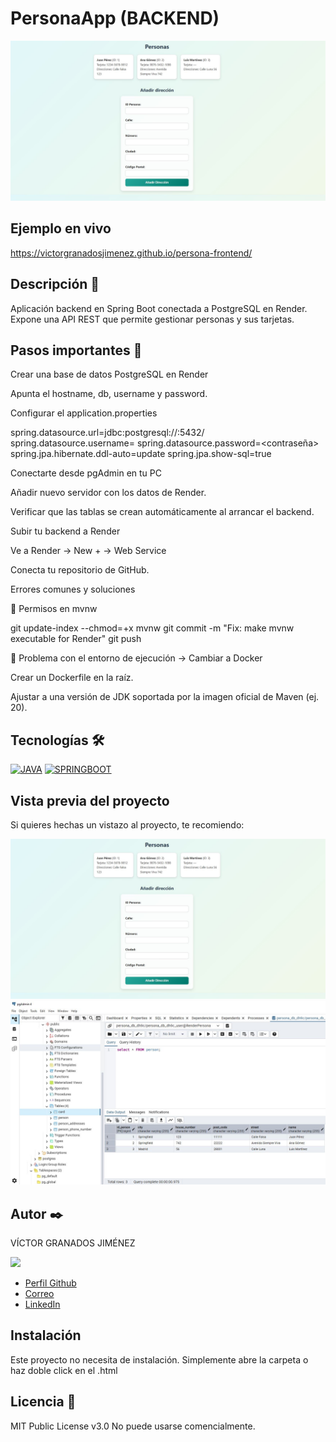 # PersonaApp (BACKEND)

![Imagen del proyecto](https://raw.githubusercontent.com/victorgranadosjimenez/persona-frontend/refs/heads/main/Captura1.JPG?raw=true)



## Ejemplo en vivo
https://victorgranadosjimenez.github.io/persona-frontend/

## Descripción 📑

Aplicación backend en Spring Boot conectada a PostgreSQL en Render. Expone una API REST que permite gestionar personas y sus tarjetas.

## Pasos importantes 📌

Crear una base de datos PostgreSQL en Render

Apunta el hostname, db, username y password.

Configurar el application.properties

spring.datasource.url=jdbc:postgresql://<host>:5432/<db>
spring.datasource.username=<usuario>
spring.datasource.password=<contraseña>
spring.jpa.hibernate.ddl-auto=update
spring.jpa.show-sql=true


Conectarte desde pgAdmin en tu PC

Añadir nuevo servidor con los datos de Render.

Verificar que las tablas se crean automáticamente al arrancar el backend.

Subir tu backend a Render

Ve a Render → New + → Web Service

Conecta tu repositorio de GitHub.

Errores comunes y soluciones

🚫 Permisos en mvnw

git update-index --chmod=+x mvnw
git commit -m "Fix: make mvnw executable for Render"
git push


🚫 Problema con el entorno de ejecución → Cambiar a Docker

Crear un Dockerfile en la raíz.

Ajustar a una versión de JDK soportada por la imagen oficial de Maven (ej. 20).

## Tecnologías 🛠
[![JAVA](https://img.shields.io/badge/Java-ED8B00?style=for-the-badge&logo=openjdk&logoColor=white)](https://es.wikipedia.org/wiki/Java_(lenguaje_de_programaci%C3%B3n))
[![SPRINGBOOT](https://img.shields.io/badge/SpringBoot-6DB33F?style=flat-square&logo=Spring&logoColor=white)](https://en.wikipedia.org/wiki/Spring_Boot)

## Vista previa del proyecto
Si quieres hechas un vistazo al proyecto, te recomiendo:

![Captura del proyecto](https://raw.githubusercontent.com/victorgranadosjimenez/persona-frontend/refs/heads/main/Captura1.JPG?raw=true)
![Captura del proyecto](https://raw.githubusercontent.com/victorgranadosjimenez/persona-frontend/refs/heads/main/Captura2.JPG?raw=true)


## Autor ✒️
VÍCTOR GRANADOS JIMÉNEZ

<img src="https://avatars.githubusercontent.com/u/57761479?v=4" width=115><br>

* [Perfil Github](https://github.com/victorgranadosjimenez)
* [Correo](granadosvictor01@gmail.com)
* [LinkedIn](www.linkedin.com/in/victorgranadosjimenez/)


## Instalación 
Este proyecto no necesita de instalación. Simplemente abre la carpeta o haz doble click en el .html
  
## Licencia 📄
MIT Public License v3.0
No puede usarse comencialmente.


